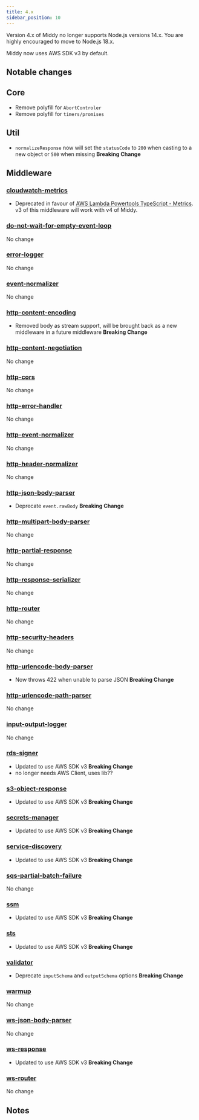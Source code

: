 ```yaml
---
title: 4.x
sidebar_position: 10
---
```


Version 4.x of Middy no longer supports Node.js versions 14.x. You are highly encouraged to move to Node.js 18.x.

Middy now uses AWS SDK v3 by default.

## Notable changes

## Core

- Remove polyfill for `AbortControler`
- Remove polyfill for `timers/promises`

## Util

- `normalizeResponse` now will set the `statusCode` to `200` when casting to a new object or `500` when missing **Breaking Change**

## Middleware

### [cloudwatch-metrics](/docs/middlewares/cloudwatch-metrics)

- Deprecated in favour of [AWS Lambda Powertools TypeScript - Metrics](https://awslabs.github.io/aws-lambda-powertools-typescript/latest/core/metrics/#middy-middleware). v3 of this middleware will work with v4 of Middy.

### [do-not-wait-for-empty-event-loop](/docs/middlewares/do-not-wait-for-empty-event-loop)

No change

### [error-logger](/docs/middlewares/error-logger)

No change

### [event-normalizer](/docs/middlewares/event-normalizer)

No change

### [http-content-encoding](/docs/middlewares/http-content-encoding)

- Removed body as stream support, will be brought back as a new middleware in a future middleware **Breaking Change**

### [http-content-negotiation](/docs/middlewares/http-content-negotiation)

No change

### [http-cors](/docs/middlewares/http-cors)

No change

### [http-error-handler](/docs/middlewares/http-error-handler)

No change

### [http-event-normalizer](/docs/middlewares/http-event-normalizer)

No change

### [http-header-normalizer](/docs/middlewares/http-header-normalizer)

No change

### [http-json-body-parser](/docs/middlewares/http-json-body-parser)

- Deprecate `event.rawBody` **Breaking Change**

### [http-multipart-body-parser](/docs/middlewares/http-multipart-body-parser)

No change

### [http-partial-response](/docs/middlewares/http-partial-response)

No change

### [http-response-serializer](/docs/middlewares/http-response-serializer)

No change

### [http-router](/docs/routers/http-router)

No change

### [http-security-headers](/docs/middlewares/http-security-headers)

No change

### [http-urlencode-body-parser](/docs/middlewares/http-urlencode-body-parser)

- Now throws 422 when unable to parse JSON **Breaking Change**

### [http-urlencode-path-parser](/docs/middlewares/http-urlencode-path-parser)

No change

### [input-output-logger](/docs/middlewares/input-output-logger)

No change

### [rds-signer](/docs/middlewares/rds-signer)

- Updated to use AWS SDK v3 **Breaking Change**
- no longer needs AWS Client, uses lib??

### [s3-object-response](/docs/middlewares/s3-object-response)

- Updated to use AWS SDK v3 **Breaking Change**

### [secrets-manager](/docs/middlewares/secrets-manager)

- Updated to use AWS SDK v3 **Breaking Change**

### [service-discovery](/docs/middlewares/service-discovery)

- Updated to use AWS SDK v3 **Breaking Change**

### [sqs-partial-batch-failure](/docs/middlewares/sqs-partial-batch-failure)

No change

### [ssm](/docs/middlewares/ssm)

- Updated to use AWS SDK v3 **Breaking Change**

### [sts](/docs/middlewares/sts)

- Updated to use AWS SDK v3 **Breaking Change**

### [validator](/docs/middlewares/validator)

- Deprecate `inputSchema` and `outputSchema` options **Breaking Change**

### [warmup](/docs/middlewares/warmup)

No change

### [ws-json-body-parser](/docs/middlewares/ws-json-body-parser)

No change

### [ws-response](/docs/middlewares/ws-response)

- Updated to use AWS SDK v3 **Breaking Change**

### [ws-router](/docs/routers/ws-router)

No change

## Notes
